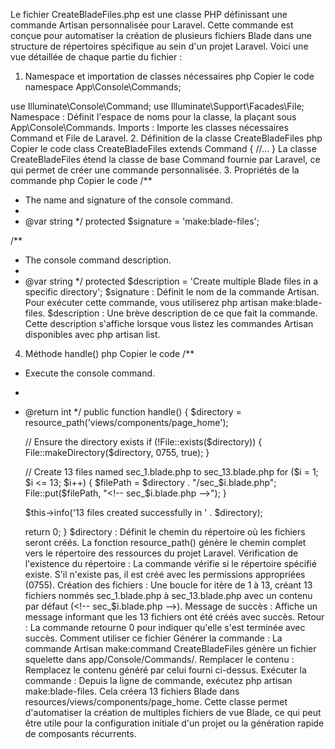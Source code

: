 Le fichier CreateBladeFiles.php est une classe PHP définissant une commande Artisan personnalisée pour Laravel. Cette commande est conçue pour automatiser la création de plusieurs fichiers Blade dans une structure de répertoires spécifique au sein d'un projet Laravel. Voici une vue détaillée de chaque partie du fichier :

1. Namespace et importation de classes nécessaires
php
Copier le code
namespace App\Console\Commands;

use Illuminate\Console\Command;
use Illuminate\Support\Facades\File;
Namespace : Définit l'espace de noms pour la classe, la plaçant sous App\Console\Commands.
Imports : Importe les classes nécessaires Command et File de Laravel.
2. Définition de la classe CreateBladeFiles
php
Copier le code
class CreateBladeFiles extends Command
{
    //...
}
La classe CreateBladeFiles étend la classe de base Command fournie par Laravel, ce qui permet de créer une commande personnalisée.
3. Propriétés de la commande
php
Copier le code
/**
 * The name and signature of the console command.
 *
 * @var string
 */
protected $signature = 'make:blade-files';

/**
 * The console command description.
 *
 * @var string
 */
protected $description = 'Create multiple Blade files in a specific directory';
$signature : Définit le nom de la commande Artisan. Pour exécuter cette commande, vous utiliserez php artisan make:blade-files.
$description : Une brève description de ce que fait la commande. Cette description s'affiche lorsque vous listez les commandes Artisan disponibles avec php artisan list.
4. Méthode handle()
php
Copier le code
/**
 * Execute the console command.
 *
 * @return int
 */
public function handle()
{
    $directory = resource_path('views/components/page_home');

    // Ensure the directory exists
    if (!File::exists($directory)) {
        File::makeDirectory($directory, 0755, true);
    }

    // Create 13 files named sec_1.blade.php to sec_13.blade.php
    for ($i = 1; $i <= 13; $i++) {
        $filePath = $directory . "/sec_$i.blade.php";
        File::put($filePath, "<!-- sec_$i.blade.php -->");
    }

    $this->info('13 files created successfully in ' . $directory);

    return 0;
}
$directory : Définit le chemin du répertoire où les fichiers seront créés. La fonction resource_path() génère le chemin complet vers le répertoire des ressources du projet Laravel.
Vérification de l'existence du répertoire : La commande vérifie si le répertoire spécifié existe. S'il n'existe pas, il est créé avec les permissions appropriées (0755).
Création des fichiers : Une boucle for itère de 1 à 13, créant 13 fichiers nommés sec_1.blade.php à sec_13.blade.php avec un contenu par défaut (<!-- sec_$i.blade.php -->).
Message de succès : Affiche un message informant que les 13 fichiers ont été créés avec succès.
Retour : La commande retourne 0 pour indiquer qu'elle s'est terminée avec succès.
Comment utiliser ce fichier
Générer la commande : La commande Artisan make:command CreateBladeFiles génère un fichier squelette dans app/Console/Commands/.
Remplacer le contenu : Remplacez le contenu généré par celui fourni ci-dessus.
Exécuter la commande : Depuis la ligne de commande, exécutez php artisan make:blade-files. Cela créera 13 fichiers Blade dans resources/views/components/page_home.
Cette classe permet d'automatiser la création de multiples fichiers de vue Blade, ce qui peut être utile pour la configuration initiale d'un projet ou la génération rapide de composants récurrents.
